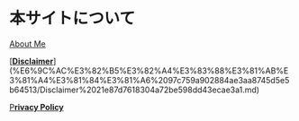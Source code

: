 # 本サイトについて

[About Me](%E6%9C%AC%E3%82%B5%E3%82%A4%E3%83%88%E3%81%AB%E3%81%A4%E3%81%84%E3%81%A6%2097c759a902884ae3aa8745d5e5b64513/About%20Me%20c4f98a6ddb48475daf50115a4486df41.md)

[[**Disclaimer**](https://kakui.co.jp/en/disclaimer-3/)](%E6%9C%AC%E3%82%B5%E3%82%A4%E3%83%88%E3%81%AB%E3%81%A4%E3%81%84%E3%81%A6%2097c759a902884ae3aa8745d5e5b64513/Disclaimer%2021e87d7618304a72be598dd43ecae3a1.md)

[P**rivacy Policy**](%E6%9C%AC%E3%82%B5%E3%82%A4%E3%83%88%E3%81%AB%E3%81%A4%E3%81%84%E3%81%A6%2097c759a902884ae3aa8745d5e5b64513/Privacy%20Policy%209766023f2b2843ec9fee8ec8df1c12db.md)